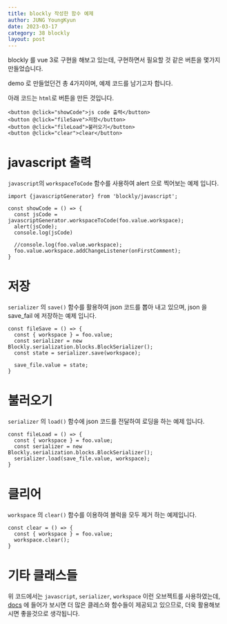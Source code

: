 ```yaml
---
title: blockly 작성한 함수 예제
author: JUNG YoungKyun
date: 2023-03-17
category: 38 blockly
layout: post
---
```


blockly 를 vue 3로 구현을 해보고 있는데, 구현하면서 필요할 것 같은 버튼을 몇가지 만들었습니다.

demo 로 만들었던건 총 4가지이며, 예제 코드를 남기고자 합니다. 

아래 코드는 `html`로 버튼을 만든 것입니다.

```
<button @click="showCode">js code 출력</button>
<button @click="fileSave">저장</button>
<button @click="fileLoad">불러오기</button>
<button @click="clear">clear</button>
```

# javascript 출력

`javascript`의 `workspaceToCode` 함수를 사용하여 alert 으로 찍어보는 예제 입니다.

```
import {javascriptGenerator} from 'blockly/javascript';

const showCode = () => {
  const jsCode = javascriptGenerator.workspaceToCode(foo.value.workspace);
  alert(jsCode);
  console.log(jsCode)
  
  //console.log(foo.value.workspace);
  foo.value.workspace.addChangeListener(onFirstComment);
}
```

# 저장

`serializer` 의 `save()` 함수를 활용하여 json 코드를 뽑아 내고 있으며,
json 을 save_fail 에 저장하는 예제 입니다.

```
const fileSave = () => {
  const { workspace } = foo.value;
  const serializer = new Blockly.serialization.blocks.BlockSerializer();
  const state = serializer.save(workspace);

  save_file.value = state;
}
```

# 불러오기

`serializer` 의 `load()` 함수에 json 코드를 전달하여 로딩을 하는 예제 입니다.

```
const fileLoad = () => {
  const { workspace } = foo.value;
  const serializer = new Blockly.serialization.blocks.BlockSerializer();
  serializer.load(save_file.value, workspace);
}
```

# 클리어

`workspace` 의 `clear()` 함수를 이용하여 블럭을 모두 제거 하는 예제입니다.

```
const clear = () => {
  const { workspace } = foo.value;
  workspace.clear();
}
```

# 기타 클래스들

위 코드에서는 `javascript`, `serializer`, `workspace` 이런 오브젝트를 사용하였는데,
[docs](https://developers.google.com/blockly/reference/js/blockly?hl=ko) 에  들어가 보시면 더 많은 클레스와 함수들이
제공되고 있으므로, 더욱 활용해보시면 좋을것으로 생각됩니다.
